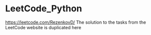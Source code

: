 # LeetCode_Python
https://leetcode.com/RezenkovD/
The solution to the tasks from the LeetCode website is duplicated here
